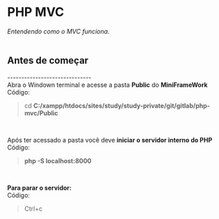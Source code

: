 # **PHP MVC**

_Entendendo como o MVC funciona._
<br><br>

## **Antes de começar**
------------------------------<br>
Abra o Windown terminal e acesse a pasta **Public** do **MiniFrameWork**<br>
Código:<br>
> cd **C:/xampp/htdocs/sites/study/study-private/git/gitlab/php-mvc/Public**

<br>

Após ter acessado a pasta você deve **iniciar o servidor interno do PHP**<br>
Código:<br>
> **php -S localhost:8000**

<br>

**Para parar o servidor:**<br>
Código:<br>
> Ctrl+c

